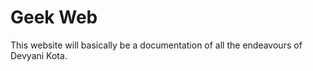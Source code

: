 Geek Web
=======

This website will basically be a documentation of all the endeavours of
Devyani Kota.
